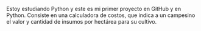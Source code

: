 Estoy estudiando Python y este es mi primer proyecto en GitHub y en Python. Consiste en una calculadora de costos, que indica a un campesino el valor y cantidad de insumos por hectárea para su cultivo.
